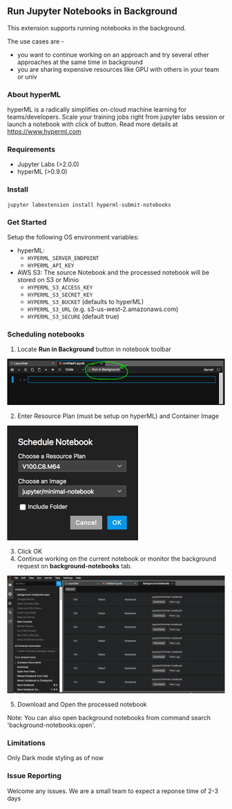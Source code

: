 ## Run Jupyter Notebooks in Background

This extension supports running notebooks in the background. 

The use cases are - 
* you want to continue working on an approach and try several other approaches at the same time in background
* you are sharing expensive resources like GPU with others in your team or univ 

### About hyperML
hyperML is a radically simplifies on-cloud machine learning for teams/developers. Scale your training jobs right from jupyter labs session or launch a notebook with click of button. Read more details at https://www.hyperml.com


### Requirements
- Jupyter Labs (>2.0.0)
- hyperML (>0.9.0)


### Install
```
jupyter labextension install hyperml-submit-notebooks
```

### Get Started
Setup the following OS environment variables:
- hyperML: 
    - `HYPERML_SERVER_ENDPOINT` 
    - `HYPERML_API_KEY`
- AWS S3: The source Notebook and the processed notebook will be stored on S3 or Minio
    - `HYPERML_S3_ACCESS_KEY`
    - `HYPERML_S3_SECRET_KEY`
    - `HYPERML_S3_BUCKET` (defaults to hyperML)
    - `HYPERML_S3_URL` (e.g. s3-us-west-2.amazonaws.com)
    - `HYPERML_S3_SECURE` (default true)

### Scheduling notebooks 
1. Locate **Run in Background** button in notebook toolbar

![check screens/run-in-background.png](https://github.com/hyper-ml/jupyter-extensions/blob/master/screens/run-in-background.png "Run in background")

2. Enter Resource Plan (must be setup on hyperML) and Container Image

![check screens/choose-params.png](https://github.com/hyper-ml/jupyter-extensions/blob/master/screens/choose-params.png "Choose Parameters")

3. Click OK
4. Continue working on the current notebook or monitor the background request on **background-notebooks** tab. 


![check screens/background-notebooks.png](https://github.com/hyper-ml/jupyter-extensions/blob/master/screens/Background-notebooks.png "Background notebooks")

5. Download and Open the processed notebook 

Note: You can also open background notebooks from command search 'background-notebooks:open'.

### Limitations
Only Dark mode styling as of now 

### Issue Reporting
Welcome any issues. We are a small team to expect a reponse time of 2-3 days
